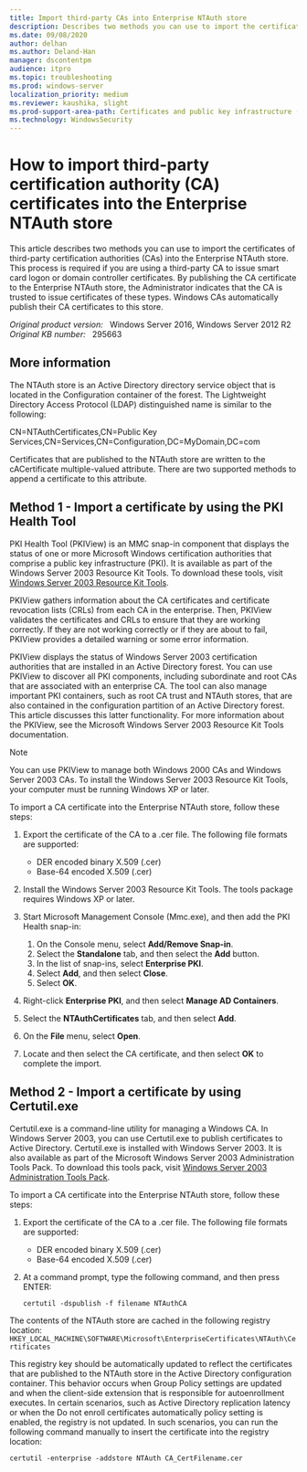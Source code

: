 ```yaml
---
title: Import third-party CAs into Enterprise NTAuth store
description: Describes two methods you can use to import the certificates of third-party certification authorities (CAs) into the Enterprise NTAuth store. You can use the PKI Health Tool, or you can use Certutil.exe.
ms.date: 09/08/2020
author: delhan
ms.author: Deland-Han
manager: dscontentpm
audience: itpro
ms.topic: troubleshooting
ms.prod: windows-server
localization_priority: medium
ms.reviewer: kaushika, slight
ms.prod-support-area-path: Certificates and public key infrastructure (PKI)
ms.technology: WindowsSecurity
---
```

# How to import third-party certification authority (CA) certificates into the Enterprise NTAuth store

This article describes two methods you can use to import the certificates of third-party certification authorities (CAs) into the Enterprise NTAuth store. This process is required if you are using a third-party CA to issue smart card logon or domain controller certificates. By publishing the CA certificate to the Enterprise NTAuth store, the Administrator indicates that the CA is trusted to issue certificates of these types. Windows CAs automatically publish their CA certificates to this store.

_Original product version:_ &nbsp; Windows Server 2016, Windows Server 2012 R2  
_Original KB number:_ &nbsp; 295663

## More information

The NTAuth store is an Active Directory directory service object that is located in the Configuration container of the forest. The Lightweight Directory Access Protocol (LDAP) distinguished name is similar to the following:

CN=NTAuthCertificates,CN=Public Key Services,CN=Services,CN=Configuration,DC=MyDomain,DC=com

Certificates that are published to the NTAuth store are written to the cACertificate multiple-valued attribute. There are two supported methods to append a certificate to this attribute.

## Method 1 - Import a certificate by using the PKI Health Tool

PKI Health Tool (PKIView) is an MMC snap-in component that displays the status of one or more Microsoft Windows certification authorities that comprise a public key infrastructure (PKI). It is available as part of the Windows Server 2003 Resource Kit Tools. To download these tools, visit [Windows Server 2003 Resource Kit Tools](https://www.microsoft.com/download/details.aspx?id=17657).

PKIView gathers information about the CA certificates and certificate revocation lists (CRLs) from each CA in the enterprise. Then, PKIView validates the certificates and CRLs to ensure that they are working correctly. If they are not working correctly or if they are about to fail, PKIView provides a detailed warning or some error information.

PKIView displays the status of Windows Server 2003 certification authorities that are installed in an Active Directory forest. You can use PKIView to discover all PKI components, including subordinate and root CAs that are associated with an enterprise CA. The tool can also manage important PKI containers, such as root CA trust and NTAuth stores, that are also contained in the configuration partition of an Active Directory forest. This article discusses this latter functionality. For more information about the PKIView, see the Microsoft Windows Server 2003 Resource Kit Tools documentation.

> [!NOTE]
> You can use PKIView to manage both Windows 2000 CAs and Windows Server 2003 CAs. To install the Windows Server 2003 Resource Kit Tools, your computer must be running Windows XP or later.

To import a CA certificate into the Enterprise NTAuth store, follow these steps:

1. Export the certificate of the CA to a .cer file. The following file formats are supported:
   - DER encoded binary X.509 (.cer)
   - Base-64 encoded X.509 (.cer)

2. Install the Windows Server 2003 Resource Kit Tools. The tools package requires Windows XP or later.
3. Start Microsoft Management Console (Mmc.exe), and then add the PKI Health snap-in:

   1. On the Console menu, select **Add/Remove Snap-in**.
   2. Select the **Standalone** tab, and then select the **Add** button.
   3. In the list of snap-ins, select **Enterprise PKI**.
   4. Select **Add**, and then select **Close**.
   5. Select **OK**.

4. Right-click **Enterprise PKI**, and then select **Manage AD Containers**.
5. Select the **NTAuthCertificates** tab, and then select **Add**.
6. On the **File** menu, select **Open**.
7. Locate and then select the CA certificate, and then select **OK** to complete the import.

## Method 2 - Import a certificate by using Certutil.exe

Certutil.exe is a command-line utility for managing a Windows CA. In Windows Server 2003, you can use Certutil.exe to publish certificates to Active Directory. Certutil.exe is installed with Windows Server 2003. It is also available as part of the Microsoft Windows Server 2003 Administration Tools Pack. To download this tools pack, visit [Windows Server 2003 Administration Tools Pack](https://www.microsoft.com/download/details.aspx?id=16770).

To import a CA certificate into the Enterprise NTAuth store, follow these steps:

1. Export the certificate of the CA to a .cer file. The following file formats are supported:

   - DER encoded binary X.509 (.cer)
   - Base-64 encoded X.509 (.cer)
2. At a command prompt, type the following command, and then press ENTER:

   ```console
   certutil -dspublish -f filename NTAuthCA
   ```

The contents of the NTAuth store are cached in the following registry location:  
`HKEY_LOCAL_MACHINE\SOFTWARE\Microsoft\EnterpriseCertificates\NTAuth\Certificates`

This registry key should be automatically updated to reflect the certificates that are published to the NTAuth store in the Active Directory configuration container. This behavior occurs when Group Policy settings are updated and when the client-side extension that is responsible for autoenrollment executes. In certain scenarios, such as Active Directory replication latency or when the Do not enroll certificates automatically policy setting is enabled, the registry is not updated. In such scenarios, you can run the following command manually to insert the certificate into the registry location:

```console
certutil -enterprise -addstore NTAuth CA_CertFilename.cer
```
